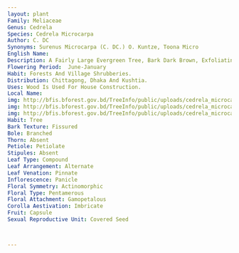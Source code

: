 ```yaml
---
layout: plant
Family: Meliaceae
Genus: Cedrela
Species: Cedrela Microcarpa
Author: C. DC
Synonyms: Surenus Microcarpa (C. DC.) O. Kuntze, Toona Micro
English Name: 
Description: A Fairly Large Evergreen Tree, Bark Dark Brown, Exfoliating In Thin Flakes, Fibrous And Uniformly Red Inside, Turning Yellowish-brown On Exposure, Aromatic. Leaves 25-40 Cm Long, Petioles Slender, Terete, Leaflets Mostly Alternate, Sometimes Opposite, 7-13 Ã— 2.5-5.5 Cm, Falcately Lanceolate Or Ovate, Apex Caudate-acuminate, Base Oblique, Entire, Membranous, Glabrous And Shining Above, Lateral Nerves 8-12 On Each Side Of The Midvein, Usually With A Dense Tuft Of Bristle-like Brown Hairs At The Axils Beneath, Petiolules 2-9 Mm Long, Slender, Channelled. Panicles Shorter Than The Leaves, Somewhat Zigzag And Irregularly Compressed, Hairy. Flowers Small. Calyx Nearly Glabrescent, Ciliate, Broadly Ovate Or Suborbicular, Subacute Or Obtuse. Petals C 3 Mm Across, Oblong, Slightly Hooded At The Apex, Glabrous, Minutely Ciliate On The Margin. Stamens Inserted On The Top Of The Disk, Filaments Densely Pilose, Connectives Apiculate, Disk Hairy. Ovary 5-celled, Densely Hairy, Styles Glabrous. Fruit A Capsule, 1.5-2.2 Cm Long, Dark Chocolate Or Black, Verrucose Outside. Seeds Very Light, C 1.3 Cm Long, Winged At Both Extremities.
Flowering Period:  June-January
Habit: Forests And Village Shrubberies.
Distribution: Chittagong, Dhaka And Kushtia.
Uses: Wood Is Used For House Construction.
Local Name: 
img: http://bfis.bforest.gov.bd/TreeInfo/public/uploads/cedrela_microcarpa.jpg
img: http://bfis.bforest.gov.bd/TreeInfo/public/uploads/cedrela_microcarpa1.jpg
img: http://bfis.bforest.gov.bd/TreeInfo/public/uploads/cedrela_microcarpa2.jpg
Habit: Tree
Bark Texture: Fissured
Bole: Branched
Thorn: Absent
Petiole: Petiolate
Stipules: Absent
Leaf Type: Compound
Leaf Arrangement: Alternate
Leaf Venation: Pinnate
Inflorescence: Panicle
Floral Symmetry: Actinomorphic
Floral Type: Pentamerous
Floral Attachment: Gamopetalous
Corolla Aestivation: Imbricate
Fruit: Capsule
Sexual Reproductive Unit: Covered Seed



---
```


